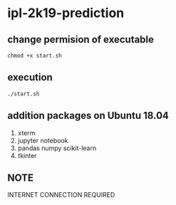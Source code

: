 # ipl-2k19-prediction

## change permision of executable

`chmod +x start.sh`

## execution

`./start.sh`

## addition packages on Ubuntu 18.04

1) xterm
2) jupyter notebook
3) pandas numpy scikit-learn
4) tkinter

## NOTE

INTERNET CONNECTION REQUIRED
